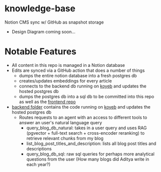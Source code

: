 # knowledge-base

Notion CMS sync w/ GitHub as snapshot storage

- Design Diagram coming soon...

# Notable Features
- All content in this repo is managed in a Notion database
- Edits are synced via a GitHub action that does a number of things
    - dumps the entire notion database into a fresh postgres db
    - creates/updates embeddings for every article
    - connects to the backend db running on [koyeb](https://www.koyeb.com/) and updates the hosted postgres db
    - dumps the postgres db into a sql db to be committed into this repo as well as the [frontend repo](https://github.com/adit-bala?tab=repositories)
- [backend folder](https://github.com/adit-bala/knowledge-base/tree/main/backend) contains the code running on [koyeb](https://www.koyeb.com/) and updates the hosted postgres db
    - Routes requests to an agent with an access to different tools to answer an user's natural language query
        - query_blog_db_natural: takes in a user query and uses RAG (pgvector + full-text search + cross-encoder reranking) to retrieve relevant chunks from my blog
        - list_blog_post_titles_and_description: lists all blog post titles and descriptions
        - query_blog_db_sql: raw sql queries for perhaps more analytical questions from the user (How many blogs did Aditya write in each year?)



